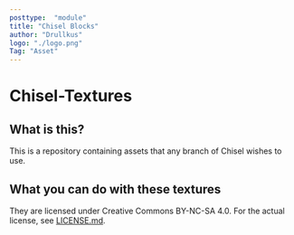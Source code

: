 ```yaml
---
posttype:  "module"  
title: "Chisel Blocks"
author: "Drullkus"
logo: "./logo.png"
Tag: "Asset"
---
```

# Chisel-Textures

## What is this?

This is a repository containing assets that any branch of Chisel wishes to use.

## What you can do with these textures

They are licensed under Creative Commons BY-NC-SA 4.0. For the actual license, see [LICENSE.md](https://github.com/Drullkus/Chisel-Textures/blob/master/LICENSE.md).
